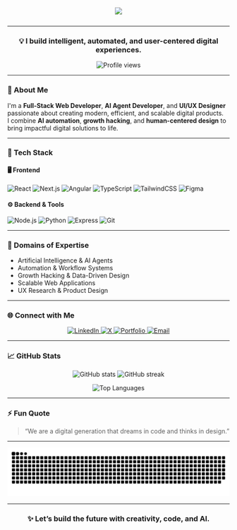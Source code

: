 <!-- 🌐 Animated GitHub Profile README for Cheikh Mbacke D. -->

<h1 align="center">
  <img src="https://readme-typing-svg.herokuapp.com?font=JetBrains+Mono&size=30&pause=1000&color=38BDF8&center=true&vCenter=true&width=650&lines=Hi+👋,+I'm+Cheikh+Mbacke+D.;Full-Stack+Web+Developer;AI+Agent+Developer;UI/UX+Designer;Welcome+to+my+GitHub!"/>
</h1>

---

<h3 align="center">💡 I build intelligent, automated, and user-centered digital experiences.</h3>

<p align="center">
  <img src="https://komarev.com/ghpvc/?username=pseudogeek&label=Profile+Views&color=blueviolet&style=flat-square" alt="Profile views"/>
</p>

---

### 🧠 About Me  
I'm a **Full-Stack Web Developer**, **AI Agent Developer**, and **UI/UX Designer** passionate about creating modern, efficient, and scalable digital products.  
I combine **AI automation**, **growth hacking**, and **human-centered design** to bring impactful digital solutions to life.  

---

### 🚀 Tech Stack  

#### 🖥️ Frontend  
![React](https://img.shields.io/badge/React-20232A?style=for-the-badge&logo=react&logoColor=61DAFB)
![Next.js](https://img.shields.io/badge/Next.js-000000?style=for-the-badge&logo=nextdotjs&logoColor=white)
![Angular](https://img.shields.io/badge/Angular-DD0031?style=for-the-badge&logo=angular&logoColor=white)
![TypeScript](https://img.shields.io/badge/TypeScript-007ACC?style=for-the-badge&logo=typescript&logoColor=white)
![TailwindCSS](https://img.shields.io/badge/TailwindCSS-38B2AC?style=for-the-badge&logo=tailwindcss&logoColor=white)
![Figma](https://img.shields.io/badge/Figma-F24E1E?style=for-the-badge&logo=figma&logoColor=white)

#### ⚙️ Backend & Tools  
![Node.js](https://img.shields.io/badge/Node.js-43853D?style=for-the-badge&logo=node.js&logoColor=white)
![Python](https://img.shields.io/badge/Python-3776AB?style=for-the-badge&logo=python&logoColor=white)
![Express](https://img.shields.io/badge/Express.js-404D59?style=for-the-badge)
![Git](https://img.shields.io/badge/Git-F05033?style=for-the-badge&logo=git&logoColor=white)

---

### 🤖 Domains of Expertise  
- Artificial Intelligence & AI Agents  
- Automation & Workflow Systems  
- Growth Hacking & Data-Driven Design  
- Scalable Web Applications  
- UX Research & Product Design  

---

### 🌐 Connect with Me  

<p align="center">
  <a href="https://linkedin.com/in/cheikh-mbacke-d-a77820214" target="_blank">
    <img src="https://img.shields.io/badge/LinkedIn-0A66C2?style=for-the-badge&logo=linkedin&logoColor=white" alt="LinkedIn"/>
  </a>
  <a href="https://x.com/Cheikh_md_21" target="_blank">
    <img src="https://img.shields.io/badge/X-000000?style=for-the-badge&logo=x&logoColor=white" alt="X"/>
  </a>
  <a href="https://pseudogeek.github.io" target="_blank">
    <img src="https://img.shields.io/badge/Portfolio-24292e?style=for-the-badge&logo=githubpages&logoColor=white" alt="Portfolio"/>
  </a>
  <a href="mailto:dcheikhmbacke00@gmail.com">
    <img src="https://img.shields.io/badge/Email-dcheikhmbacke00@gmail.com-red?style=for-the-badge&logo=gmail&logoColor=white" alt="Email"/>
  </a>
</p>

---

### 📈 GitHub Stats  

<p align="center">
  <img width="48%" src="https://github-readme-stats.vercel.app/api?username=pseudogeek&show_icons=true&theme=radical" alt="GitHub stats"/>
  <img width="48%" src="https://github-readme-streak-stats.herokuapp.com/?user=pseudogeek&theme=radical" alt="GitHub streak"/>
</p>

<p align="center">
  <img width="48%" src="https://github-readme-stats.vercel.app/api/top-langs/?username=pseudogeek&layout=compact&theme=radical" alt="Top Languages"/>
</p>

---

### ⚡ Fun Quote  
> “We are a digital generation that dreams in code and thinks in design.”  

---

<p align="center">
  <img src="https://github.com/Platane/snk/raw/output/github-contribution-grid-snake.svg" alt="snake animation" />
</p>

---

<h3 align="center">✨ Let’s build the future with creativity, code, and AI.</h3>

